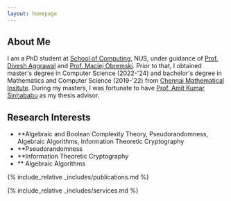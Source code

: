 ```yaml
---
layout: homepage
---
```


## About Me

I am a PhD student at [School of Computing](https://www.comp.nus.edu.sg/), NUS, under guidance of [Prof. Divesh Aggrawal](https://sites.google.com/site/diveshhomepage/) and [Prof. Maciej Obremski](https://sites.google.com/view/maciejobremski). Prior to that, I obtained master's degree in Computer Science (2022-'24) and bachelor's degree in Mathematics and Computer Science (2019-'22) from [Chennai Mathematical Insitute](https://www.cmi.ac.in/). During my masters, I was fortunate to have [Prof. Amit Kumar Sinhababu](https://scholar.google.com/citations?user=BddOgm0AAAAJ&hl=en) as my thesis advisor. 


## Research Interests

- **Algebraic and Boolean Complexity Theory, Pseudorandomness, Algebraic Algorithms, Information Theoretic Cryptography
- **Pseudorandomness
- **Information Theoretic Cryptography
- ** Algebraic Algorithms


{% include_relative _includes/publications.md %}

{% include_relative _includes/services.md %}
